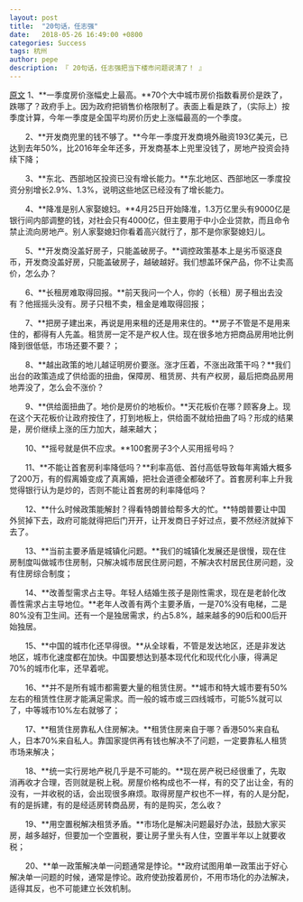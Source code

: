 ```yaml
---
layout: post
title:  "20句话，任志强"
date:   2018-05-26 16:49:00 +0800
categories: Success
tags: 杭州
author: pepe
description: 『 20句话，任志强把当下楼市问题说清了！ 』
---
```


[原文](http://new.qq.com/omn/20180424/20180424A0HRPV.html)
    1、**一季度房价涨幅史上最高。**70个大中城市房价指数看房价是跌了，跌哪了？政府手上。因为政府把销售价格限制了。表面上看是跌了，（实际上）按季度计算，今年一季度是全国平均房价历史上涨幅最高的一个季度。
    
　　2、**开发商兜里的钱不够了。**今年一季度开发商境外融资193亿美元，已达到去年50%，比2016年全年还多，开发商基本上兜里没钱了，房地产投资会持续下降；

　　3、**东北、西部地区投资已没有增长能力。**东北地区、西部地区一季度投资分别增长2.9%、1.3%，说明这些地区已经没有了增长能力。

　　4、**降准是别人家娶媳妇。**4月25日开始降准，1.3万亿里头有9000亿是银行间内部调整的钱，对社会只有4000亿，但主要用于中小企业贷款，而且命令禁止流向房地产。别人家娶媳妇你看着高兴就行了，那不是你家娶媳妇儿。

　　5、**开发商没盖好房子，只能盖破房子。**调控政策基本上是劣币驱逐良币，开发商没盖好房，只能盖破房子，越破越好。我们想盖环保产品，你不让卖高价，怎么办？

　　6、**长租房难取得回报。**前天我问一个人，你的（长租）房子租出去没有？他摇摇头没有。房子只租不卖，租金是难取得回报；

　　7、**把房子建出来，再说是用来租的还是用来住的。**房子不管是不是用来住的，都得有人先盖。租赁房一定不是产权人住。现在很多地方把商品房用地比例降到很低低，市场还要不要？；

　　8、**越出政策的地儿越证明房价要涨。涨才压着，不涨出政策干吗？**我们出台的政策造成了供给面的扭曲，保障房、租赁房、共有产权房，最后把商品房用地弄没了，怎么会不涨价？

　　9、**供给面扭曲了。地价是房价的地板价。**天花板价在哪？顾客身上。现在这个天花板价让政府按住了，打到地板上，供给面不就给扭曲了吗？形成的结果是，房价继续上涨的压力加大，越来越大；

　　10、**摇号就是供不应求。**100套房子3个人买用摇号吗？

　　11、**不能让首套房利率降低吗？**利率高低、首付高低导致每年离婚大概多了200万，有的假离婚变成了真离婚，把社会道德全都破坏了。首套房利率上升我觉得银行认为是炒的，否则不能让首套房的利率降低吗？

　　12、**什么时候政策能解封？得看特朗普给帮多大的忙。**特朗普要让中国外贸掉下去，政府可能就得把后门开开，让开发商日子好过点，要不然经济就掉下去了。

　　13、**当前主要矛盾是城镇化问题。**我们的城镇化发展还是很慢，现在住房制度叫做城市住房制，只解决城市居民住房问题，不解决农村居民住房问题，没有住房综合制度；

　　14、**改善型需求占主导。年轻人结婚生孩子是刚性需求，现在是老龄化改善性需求占主导地位。**老年人改善有两个主要矛盾，一是70%没有电梯，二是80%没有卫生间。还有一个是独居需求，约占5.8%，越来越多的90后和00后开始独居。

　　15、**中国的城市化还早得很。**从全球看，不管是发达地区，还是非发达地区，城市化速度都在加快。中国要想达到基本现代化和现代化小康，得满足70%的城市化率，还早着呢。

　　16、**并不是所有城市都需要大量的租赁住房。**城市和特大城市要有50%左右的租赁性住房才能满足需求。而一般的城市或三四线城市，可能5%就可以了，中等城市10%左右就够了；

　　17、**租赁住房靠私人住房解决。**租赁住房来自于哪？香港50%来自私人，日本70%来自私人。靠国家提供再有钱也解决不了问题，一定要靠私人租赁市场来解决；

　　18、**统一实行房地产税几乎是不可能的。**现在房产税已经很重了，先取消再收才合理，否则就是税上税。房屋价格构成也不一样，有的交了出让金，有的没有，一并收税的话，会出现很多麻烦。取得房屋产权也不一样，有的人是分配，有的是拆建，有的是经适房转商品房，有的是购买，怎么收？

　　19、**用空置税解决租赁矛盾。**市场化是解决问题最好办法，鼓励大家买房，越多越好，但要加一个空置税，要让房子里头有人住，空置半年以上就要收税；

　　20、**单一政策解决单一问题通常是悖论。**政府试图用单一政策出于好心解决单一问题的时候，通常是悖论。政府使劲按着房价，不用市场化的办法解决，适得其反，也不可能建立长效机制。

























